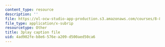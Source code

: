 ```yaml
---
content_type: resource
description: ''
file: https://ol-ocw-studio-app-production.s3.amazonaws.com/courses/8-821-string-theory-and-holographic-duality-fall-2014/4ad902feb8e6576ea209d500aed50ca6_Wcy-zCt8llk.vtt
file_type: application/x-subrip
resourcetype: Other
title: 3play caption file
uid: 4ad902fe-b8e6-576e-a209-d500aed50ca6
---
```

